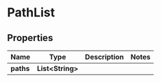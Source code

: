 

# PathList


## Properties

Name | Type | Description | Notes
------------ | ------------- | ------------- | -------------
**paths** | **List&lt;String&gt;** |  | 



